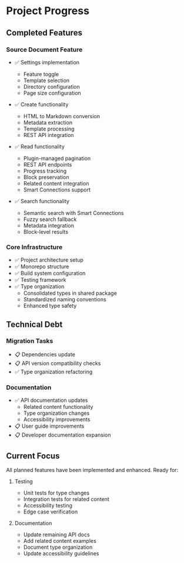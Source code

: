 # Project Progress

## Completed Features

### Source Document Feature

- ✅ Settings implementation

  - Feature toggle
  - Template selection
  - Directory configuration
  - Page size configuration

- ✅ Create functionality

  - HTML to Markdown conversion
  - Metadata extraction
  - Template processing
  - REST API integration

- ✅ Read functionality

  - Plugin-managed pagination
  - REST API endpoints
  - Progress tracking
  - Block preservation
  - Related content integration
  - Smart Connections support

- ✅ Search functionality
  - Semantic search with Smart Connections
  - Fuzzy search fallback
  - Metadata integration
  - Block-level results

### Core Infrastructure

- ✅ Project architecture setup
- ✅ Monorepo structure
- ✅ Build system configuration
- ✅ Testing framework
- ✅ Type organization
  - Consolidated types in shared package
  - Standardized naming conventions
  - Enhanced type safety

## Technical Debt

### Migration Tasks

- 📋 Dependencies update
- 📋 API version compatibility checks
- ✅ Type organization refactoring

### Documentation

- ✅ API documentation updates
  - Related content functionality
  - Type organization changes
  - Accessibility improvements
- 📋 User guide improvements
- 📋 Developer documentation expansion

## Current Focus

All planned features have been implemented and enhanced. Ready for:

1. Testing

   - Unit tests for type changes
   - Integration tests for related content
   - Accessibility testing
   - Edge case verification

2. Documentation
   - Update remaining API docs
   - Add related content examples
   - Document type organization
   - Update accessibility guidelines

